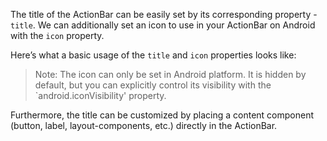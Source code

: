 The title of the ActionBar can be easily set by its corresponding property - `title`. 
We can additionally set an icon to use in your ActionBar on Android with the `icon` property.

Here’s what a basic usage of the `title` and `icon` properties looks like:
<snippet id='action-bar-gettings-started'/>

> Note: The icon can only be set in Android platform. It is hidden by default, but you can explicitly control its visibility with the `android.iconVisibility' property.

Furthermore, the title can be customized by placing a content component (button, label, layout-components, etc.) directly in the ActionBar. 
